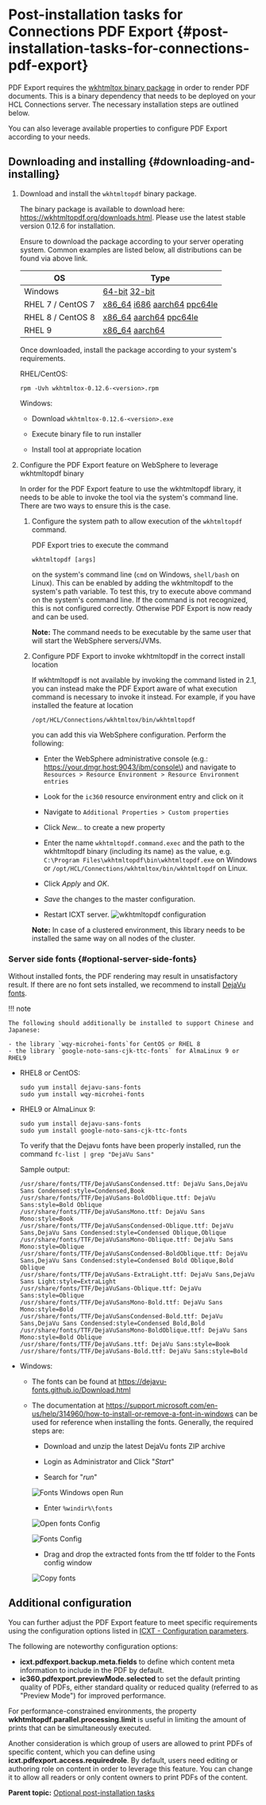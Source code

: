 # Post-installation tasks for Connections PDF Export {#post-installation-tasks-for-connections-pdf-export}

PDF Export requires the [wkhtmltox binary package](http://wkhtmltopdf.org/downloads.html) in order to render PDF documents. This is a binary dependency that needs to be deployed on your HCL Connections server. The necessary installation steps are outlined below.

You can also leverage available properties to configure PDF Export according to your needs.

## Downloading and installing {#downloading-and-installing}

1. Download and install the `wkhtmltopdf` binary package.

    The binary package is available to download here: https://wkhtmltopdf.org/downloads.html. Please use the latest stable version 0.12.6 for installation.

    Ensure to download the package according to your server operating system. Common examples are listed below, all distributions can be found via above link.

    |OS|Type|
    |--|----|
    |Windows|[64-bit](https://github.com/wkhtmltopdf/packaging/releases/download/0.12.6-1/wkhtmltox-0.12.6-1.msvc2015-win64.exe) [32-bit](https://github.com/wkhtmltopdf/packaging/releases/download/0.12.6-1/wkhtmltox-0.12.6-1.msvc2015-win32.exe)|
    |RHEL 7 / CentOS 7|[x86\_64](https://github.com/wkhtmltopdf/packaging/releases/download/0.12.6-1/wkhtmltox-0.12.6-1.centos7.x86_64.rpm) [i686](https://github.com/wkhtmltopdf/packaging/releases/download/0.12.6-1/wkhtmltox-0.12.6-1.centos7.i686.rpm) [aarch64](https://github.com/wkhtmltopdf/packaging/releases/download/0.12.6-1/wkhtmltox-0.12.6-1.centos7.aarch64.rpm) [ppc64le](https://github.com/wkhtmltopdf/packaging/releases/download/0.12.6-1/wkhtmltox-0.12.6-1.centos7.ppc64le.rpm)|
    |RHEL 8 / CentOS 8|[x86\_64](https://github.com/wkhtmltopdf/packaging/releases/download/0.12.6-1/wkhtmltox-0.12.6-1.centos8.x86_64.rpm) [aarch64](https://github.com/wkhtmltopdf/packaging/releases/download/0.12.6-1/wkhtmltox-0.12.6-1.centos8.aarch64.rpm) [ppc64le](https://github.com/wkhtmltopdf/packaging/releases/download/0.12.6-1/wkhtmltox-0.12.6-1.centos8.ppc64le.rpm)|
    |RHEL 9|[x86\_64](https://github.com/wkhtmltopdf/packaging/releases/download/0.12.6.1-2/wkhtmltox-0.12.6.1-2.almalinux9.x86_64.rpm) [aarch64](https://github.com/wkhtmltopdf/packaging/releases/download/0.12.6.1-2/wkhtmltox-0.12.6.1-2.almalinux9.aarch64.rpm)|
    
    Once downloaded, install the package according to your system's requirements.
    
    RHEL/CentOS:
    
    ```
    rpm -Uvh wkhtmltox-0.12.6-<version>.rpm
    ```
    
    Windows:
    
    -   Download `wkhtmltox-0.12.6-<version>.exe`
    
    -   Execute binary file to run installer
    
    -   Install tool at appropriate location

2. Configure the PDF Export feature on WebSphere to leverage wkhtmltopdf binary

    In order for the PDF Export feature to use the wkhtmltopdf library, it needs to be able to invoke the tool via the system's command line. There are two ways to ensure this is the case.

    1. Configure the system path to allow execution of the `wkhtmltopdf` command.
    
        PDF Export tries to execute the command
          
        ```
        wkhtmltopdf [args]
        ```
          
        on the system's command line \(`cmd` on Windows, `shell/bash` on Linux\). This can be enabled by adding the wkhtmltopdf to the system's path variable. To test this, try to execute above command on the system's command line. If the command is not recognized, this is not configured correctly. Otherwise PDF Export is now ready and can be used.
          
        **Note:** The command needs to be executable by the same user that will start the WebSphere servers/JVMs.

    2. Configure PDF Export to invoke wkhtmltopdf in the correct install location
    
        If wkhtmltopdf is not available by invoking the command listed in 2.1, you can instead make the PDF Export aware of what execution command is necessary to invoke it instead. For example, if you have installed the feature at location
     
        ```
        /opt/HCL/Connections/wkhtmltox/bin/wkhtmltopdf
        ```
         
        you can add this via WebSphere configuration. Perform the following:
         
        -   Enter the WebSphere administrative console \(e.g.: https://your.dmgr.host:9043/ibm/console\) and navigate to `Resources > Resource Environment > Resource Environment entries`
         
        -   Look for the `ic360` resource environment entry and click on it
         
        -   Navigate to `Additional Properties > Custom properties`
         
        -   Click *New...* to create a new property
         
        -   Enter the name `wkhtmltopdf.command.exec` and the path to the wkhtmltopdf binary \(including its name\) as the value, e.g. `C:\Program Files\wkhtmltopdf\bin\wkhtmltopdf.exe` on Windows or `/opt/HCL/Connections/wkhtmltox/bin/wkhtmltopdf` on Linux.
         
        -   Click *Apply* and *OK*.
         
        -   *Save* the changes to the master configuration.
         
        -   Restart ICXT server. ![wkhtmltopdf configuration](images/wkhtmltopdf_config.png)
         
         
        **Note:** In case of a clustered environment, this library needs to be installed the same way on all nodes of the cluster.

###  Server side fonts {#optional-server-side-fonts}

Without installed fonts, the PDF rendering may result in unsatisfactory result. If there are no font sets installed, we recommend to install [DejaVu fonts](https://dejavu-fonts.github.io/).

!!! note
    
    The following should additionally be installed to support Chinese and Japanese:

    - the library `wqy-microhei-fonts`for CentOS or RHEL 8
    - the library `google-noto-sans-cjk-ttc-fonts` for AlmaLinux 9 or RHEL9

-   RHEL8 or CentOS:

    ```
    sudo yum install dejavu-sans-fonts
    sudo yum install wqy-microhei-fonts
    ```
    
-   RHEL9 or AlmaLinux 9:

    ```
    sudo yum install dejavu-sans-fonts
    sudo yum install google-noto-sans-cjk-ttc-fonts
    ```
    
    To verify that the Dejavu fonts have been properly installed, run the command `fc-list | grep "DejaVu Sans"`
    
    Sample output:
    
    ```
    /usr/share/fonts/TTF/DejaVuSansCondensed.ttf: DejaVu Sans,DejaVu Sans Condensed:style=Condensed,Book
    /usr/share/fonts/TTF/DejaVuSans-BoldOblique.ttf: DejaVu Sans:style=Bold Oblique
    /usr/share/fonts/TTF/DejaVuSansMono.ttf: DejaVu Sans Mono:style=Book
    /usr/share/fonts/TTF/DejaVuSansCondensed-Oblique.ttf: DejaVu Sans,DejaVu Sans Condensed:style=Condensed Oblique,Oblique
    /usr/share/fonts/TTF/DejaVuSansMono-Oblique.ttf: DejaVu Sans Mono:style=Oblique
    /usr/share/fonts/TTF/DejaVuSansCondensed-BoldOblique.ttf: DejaVu Sans,DejaVu Sans Condensed:style=Condensed Bold Oblique,Bold Oblique
    /usr/share/fonts/TTF/DejaVuSans-ExtraLight.ttf: DejaVu Sans,DejaVu Sans Light:style=ExtraLight
    /usr/share/fonts/TTF/DejaVuSans-Oblique.ttf: DejaVu Sans:style=Oblique
    /usr/share/fonts/TTF/DejaVuSansMono-Bold.ttf: DejaVu Sans Mono:style=Bold
    /usr/share/fonts/TTF/DejaVuSansCondensed-Bold.ttf: DejaVu Sans,DejaVu Sans Condensed:style=Condensed Bold,Bold
    /usr/share/fonts/TTF/DejaVuSansMono-BoldOblique.ttf: DejaVu Sans Mono:style=Bold Oblique
    /usr/share/fonts/TTF/DejaVuSans.ttf: DejaVu Sans:style=Book
    /usr/share/fonts/TTF/DejaVuSans-Bold.ttf: DejaVu Sans:style=Bold
    ```

-   Windows:

    -   The fonts can be found at https://dejavu-fonts.github.io/Download.html

    -   The documentation at https://support.microsoft.com/en-us/help/314960/how-to-install-or-remove-a-font-in-windows can be used for reference when installing the fonts. Generally, the required steps are:

        -   Download and unzip the latest DejaVu fonts ZIP archive

        -   Login as Administrator and Click "*Start*"

        -   Search for "*run*"

        ![Fonts Windows open Run](images/fonts-win_01.png)

        -   Enter `%windir%\fonts`

        ![Open fonts Config](images/fonts-win_02.png)

        ![Fonts Config](images/fonts-win_03.png)

        -   Drag and drop the extracted fonts from the ttf folder to the Fonts config window

        ![Copy fonts](images/fonts-win_04.png)
        
## Additional configuration

You can further adjust the PDF Export feature to meet specific requirements using the configuration options listed in [ICXT - Configuration parameters](https://help.hcltechsw.com/connections/api/icxt/configuration.html#Module_PDFExport).

The following are noteworthy configuration options:

- **icxt.pdfexport.backup.meta.fields** to define which content meta information to include in the PDF by default.
- **ic360.pdfexport.previewMode.selected** to set the default printing quality of PDFs, either standard quality or reduced quality (referred to as "Preview Mode") for improved performance.

For performance-constrained environments, the property **wkhtmltopdf.parallel.processing.limit** is useful in limiting the amount of prints that can be simultaneously executed. 

Another consideration is which group of users are allowed to print PDFs of specific content, which you can define using **icxt.pdfexport.access.requiredrole**. By default, users need editing or authoring role on content in order to leverage this feature. You can change it to allow all readers or only content owners to print PDFs of the content.

**Parent topic:** [Optional post-installation tasks](../install/c_optional_post-install_tasks.md)
